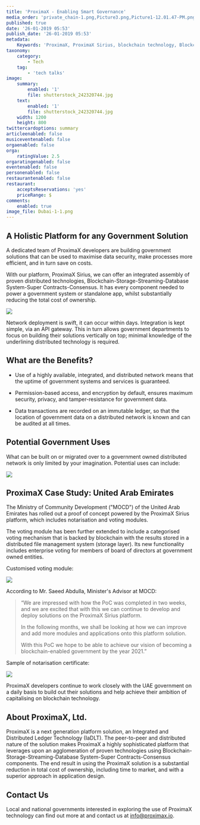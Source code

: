 ```yaml
---
title: '​ProximaX - Enabling Smart Governance'
media_order: 'private_chain-1.png,Picture3.png,Picture1-12.01.47-PM.png,Microsoft-Word---Use-of-Distributed-Service-Layers.docx-copy-2-3.png'
published: true
date: '26-01-2019 05:53'
publish_date: '26-01-2019 05:53'
metadata:
    Keywords: 'ProximaX, ProximaX Sirius, blockchain technology, Blockchain powered, Blockchain protocol, Distributed ledger technology, DLT, dlt, Distributed ledger, Decentralized database, Decentralized database technology, Decentralized storage, Decentralized storage technology, Decentralized supply chain, Decentralized streaming, Integrated and distributed ledger technology, IaDLt, Peer-to-peer technology, Peer to peer streaming, Peer to peer, Consensus mechanism, Consensus protocol, Asymmetric encryption, Data encryption, Off-chain storage, Off-chain streaming, Distributed File Management System, DFMS, Super Contract, Immutability, Data encryption, Encrypted by default, Permissioned, Permission based, Tokenomics, Token economics, Crypto trading, Cryptocurrency, Supply chain, CSD, Central Securities Depository, STO, Security Token Offering, Decentralized supply chain, STO, Private blockchain, DAapps, Decentralized applications, Blockchain apps, Streaming Layer, Streaming Node, Storage Layer, Storage Node, Sharded Information, Sharded Data, Use Case, Use Cases, Blockchain Consensus, Consensus Protocol, Enterprise Solution, Enterprise Solutions, System Integration, Transparency, Immutability, Irreversibility, Traceability, Proof of Bandwidth, Proof of Conflation Aggregate, Proof of Storage, Encryption, Data Security, Data Privacy, Cyber Security, Hackers, Hacking, Nodes, Public Chain, Private Chain, Hybrid Chain, Public & Private Chain, Catapult, SDK, SDKs, Software Development Kits, Super Contract, Super Contracts, Smart Contract, Smart Contracts, Peer-to-Peer , Peer-to-Peer Storage, Software-as-a-Service, SaaS, Lon Wong, PSP, PeerStream, PeerStream Protocol, Anonymous streaming, New Economic Model, New Economic Model Foundation, 482.solutions, Ministry of Community Development UAE, Dragonfly  Fintech, Xarcade, Testnet, Test network, Mainnet, Main network, Tokenomics, Token Economics, XPX, Crypto Currency, Crypto Currencies, Crypto Exchange, Crypto Exchanges, Bitcoin, Zero trust, Escrow, Onchain escrow, Trustless swaps, Trustless, Onion routing, SIM Identity attestation, ProximaX KYC, KYC, Know Your Customer, Know Your Counter Party, Onboarding Customer, Customer Onboarding, Identity Management, Identity Management System, Identity Verification, Identity Authentication, Anti-Money Laundering, AML, RegTech, Regulation Tech, Regulation Technology, GDPR, General Data Protection Regulation, EU GDPR, European Union GDPR, European Union General Data Protection Regulation, Knowyourcustomer, Compliance system, Compliance systems, , ProximaX Suite, Office Suite, Office Collaboration, Workforce Collaboration, Collaboration, Real Time Collaboration, Office suite, word processing, Office collaboration, File sharing, Decentralized file sharing, Real Time Editing, Office Productivity, Productivity, Office Applications, Microsoft Office, Word Processor, Word Processing, Microsoft Word Spreadsheet, Spreadsheets, Excel, Microsoft Excel, Presentation, Presentations, Microsoft Powerpoint, Powerpoint, Keynote, Collabora Office, LibreOffice, Collabora Productivity, Collabora Productivity Ltd,'
taxonomy:
    category:
        - Tech
    tag:
        - 'tech talks'
image:
    summary:
        enabled: '1'
        file: shutterstock_242320744.jpg
    text:
        enabled: '1'
        file: shutterstock_242320744.jpg
    width: 1200
    height: 800
twittercardoptions: summary
articleenabled: false
musiceventenabled: false
orgaenabled: false
orga:
    ratingValue: 2.5
orgaratingenabled: false
eventenabled: false
personenabled: false
restaurantenabled: false
restaurant:
    acceptsReservations: 'yes'
    priceRange: $
comments:
    enabled: true
image_file: Dubai-1-1.png
---
```


## A Holistic Platform for any Government Solution 

A dedicated team of ProximaX developers are building government solutions that can be used to maximise data security, make processes more efficient, and in turn save on costs.

With our platform, ProximaX Sirius, we can offer an integrated assembly of proven distributed technologies, Blockchain-Storage-Streaming-Database System-Super Contracts-Consensus.  It has every component needed to power a government system or standalone app, whilst substantially reducing the total cost of ownership.

![](private_chain-1.png)

Network deployment is swift, it can occur within days.  Integration is kept simple, via an API gateway.  This in turn allows government departments to focus on building their solutions vertically on top; minimal knowledge of the underlining distributed technology is required.  

## What are the Benefits?

* Use of a highly available, integrated, and distributed network means that the uptime of government systems and services is guaranteed.

* Permission-based access, and encryption by default, ensures maximum security, privacy, and tamper-resistance for government data.

* Data transactions are recorded on an immutable ledger, so that the location of government data on a distributed network is known and can be audited at all times.
 

## Potential Government Uses

What can be built on or migrated over to a government owned distributed network is only limited by your imagination.  Potential uses can include:

![](Microsoft-Word---Use-of-Distributed-Service-Layers.docx-copy-2-3.png)

## ProximaX Case Study: United Arab Emirates

The Ministry of Community Development ("MOCD") of the United Arab Emirates has rolled out a proof of concept powered by the ProximaX Sirius platform, which includes notarisation and voting modules.  

The voting module has been further extended to include a categorised voting mechanism that is backed by blockchain with the results stored in a distributed file management system (storage layer).   Its new functionality includes enterprise voting for members of board of directors at government owned entities.  

Customised voting module:
 
![](Picture1-12.01.47-PM.png)

According to Mr. Saeed Abdulla, Minister's Advisor at MOCD:

> “We are impressed with how the PoC was completed in two weeks, and we are excited that with this we can continue to develop and deploy solutions on the ProximaX Sirius platform. 
> 
> In the following months, we shall be looking at how we can improve and add more modules and applications onto this platform solution. 
> 
> With this PoC we hope to be able to achieve our vision of becoming a blockchain-enabled government by the year 2021.”

Sample of notarisation certificate: 

![](Picture3.png)

ProximaX developers continue to work closely with the UAE government on a daily basis to build out their solutions and help achieve their ambition of capitalising on blockchain technology.

## About ProximaX, Ltd.

ProximaX is a next generation platform solution, an Integrated and Distributed Ledger Technology (IaDLT). The peer-to-peer and distributed nature of the solution makes ProximaX a highly sophisticated platform that leverages upon an agglomeration of proven technologies using Blockchain-Storage-Streaming-Database System-Super Contracts-Consensus components. The end result in using the ProximaX solution is a substantial reduction in total cost of ownership, including time to market, and with a superior approach in application design.

## Contact Us

Local and national governments interested in exploring the use of ProximaX technology can find out more at  and contact us at info@proximax.io.
